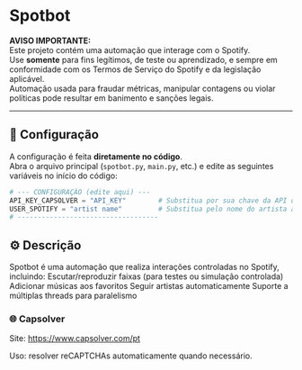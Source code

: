 # Spotbot

**AVISO IMPORTANTE:**  
Este projeto contém uma automação que interage com o Spotify.  
Use **somente** para fins legítimos, de teste ou aprendizado, e sempre em conformidade com os Termos de Serviço do Spotify e da legislação aplicável.  
Automação usada para fraudar métricas, manipular contagens ou violar políticas pode resultar em banimento e sanções legais.

---

## 🧩 Configuração

A configuração é feita **diretamente no código**.  
Abra o arquivo principal (`spotbot.py`, `main.py`, etc.) e edite as seguintes variáveis no início do código:

```python
# --- CONFIGURAÇÃO (edite aqui) ---
API_KEY_CAPSOLVER = "API_KEY"        # Substitua por sua chave da API do Capsolver
USER_SPOTIFY = "artist name"         # Substitua pelo nome do artista alvo
# -----------------------------------
```
## ⚙️ Descrição

Spotbot é uma automação que realiza interações controladas no Spotify, incluindo:
Escutar/reproduzir faixas (para testes ou simulação controlada)
Adicionar músicas aos favoritos
Seguir artistas automaticamente
Suporte a múltiplas threads para paralelismo

### 🌐 Capsolver

Site: https://www.capsolver.com/pt

Uso: resolver reCAPTCHAs automaticamente quando necessário.
